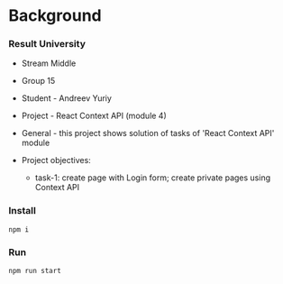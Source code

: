 # Background
### Result University

* Stream Middle
* Group 15
* Student - Andreev Yuriy
* Project - React Context API (module 4)

* General - this project shows solution of tasks of 'React Context API' module
* Project objectives:
  * task-1: create page with Login form; create private pages using Context API

### Install

```
npm i
```

### Run
```
npm run start
```

